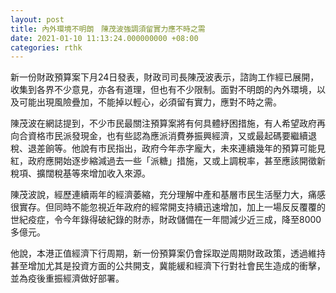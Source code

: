 ```yaml
---
layout: post
title: 內外環境不明朗　陳茂波強調須留實力應不時之需
date: 2021-01-10 11:13:24.000000000 +08:00
categories: rthk
---
```


新一份財政預算案下月24日發表，財政司司長陳茂波表示，諮詢工作經已展開，收集到各界不少意見，亦各有道理，但也有不少限制。面對不明朗的內外環境，以及可能出現風險疊加，不能掉以輕心，必須留有實力，應對不時之需。

陳茂波在網誌提到，不少市民最關注預算案將有何具體紓困措施，有人希望政府再向合資格市民派發現金，也有些認為應派消費券振興經濟，又或最起碼要繼續退稅、退差餉等。他說有市民指出，政府今年赤字龐大，未來連續幾年的預算可能見紅，政府應開始逐步縮減過去一些「派糖」措施，又或上調稅率，甚至應該開徵新稅項、擴闊稅基等來增加收入來源。

陳茂波說，經歷連續兩年的經濟萎縮，充分理解中產和基層市民生活壓力大，痛感很實存。但同時不能忽視近年政府的經常開支持續迅速增加，加上一場反反覆覆的世紀疫症，令今年錄得破紀錄的財赤，財政儲備在一年間減少近三成，降至8000多億元。

他說，本港正值經濟下行周期，新一份預算案仍會採取逆周期財政政策，透過維持甚至增加尤其是投資方面的公共開支，冀能緩和經濟下行對社會民生造成的衝擊，並為疫後重振經濟做好部署。
